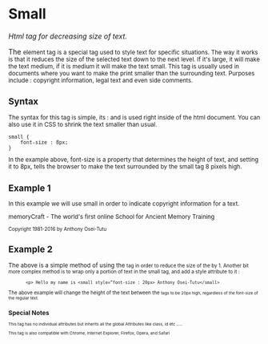 # Small


*Html tag for decreasing size of text.*


The <small>  element tag is a special tag used to style text for specific situations. The way it works is that it reduces the size of the selected text down to the next level. If it's large, it will make the text medium, if it is medium it will make the text small. This tag is usually used in documents where you want to make the print smaller than the surrounding text. Purposes include : copyright information, legal text and even side comments.


## Syntax
The syntax for this tag is simple, its : <small></small> and is used right inside of the html document.
You can also use it in CSS to shrink the text smaller than usual. 
```
small {
	font-size : 8px;
}
```
In the example above, font-size is a property that determines the height of text, and setting it to 8px, tells the browser to make the text surrounded by the small tag 8 pixels high.


## Example 1


In this example we will use small in order to indicate copyright information for a text.

<p> memoryCraft - The world's first online School for Ancient Memory Training</p>
<p><small>Copyright 1981-2016 by Anthony Osei-Tutu</small></p>


## Example 2


The above is a simple method of using the <small> tag in order to reduce the size of the by 1. Another bit more complex method is to wrap only a portion of text in the small tag, and add a style attribute to it :


```
       <p> Hello my name is <small style=”font-size : 20px> Anthony Osei-Tutu</small>
```
The above example will change the height of the text between the <small> tags to be 20px high, regardless of the font-size of the regular text.


## Special Notes
This tag has no individual attributes but inherits all the global Attributes like class, id etc …..

This tag is also compatible with Chrome, Internet Explorer, Firefox, Opera, and Safari


